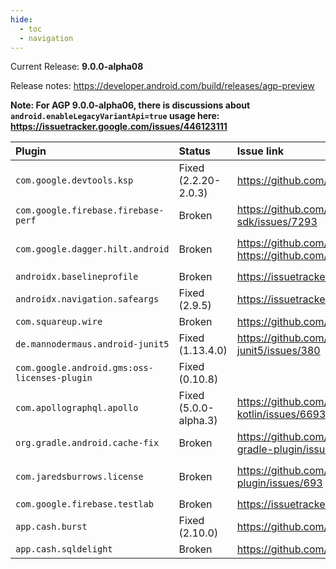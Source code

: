 ```yaml
---
hide:
  - toc
  - navigation  
---
```

Current Release: **9.0.0-alpha08**

Release notes: https://developer.android.com/build/releases/agp-preview

**Note: For AGP 9.0.0-alpha06, there is discussions about `android.enableLegacyVariantApi=true` usage here: https://issuetracker.google.com/issues/446123111**

| Plugin | Status | Issue link | Workarounds? | Notes |
|:---|:---|:---|:---|:---|
| `com.google.devtools.ksp` | Fixed (2.2.20-2.0.3) | https://github.com/google/ksp/pull/2579 | None | Note: KSP 2.0.3 was released, but only for Kotlin 2.2.20. Requesting release for previous versions as well. |
| `com.google.firebase.firebase-perf` | Broken | https://github.com/firebase/firebase-android-sdk/issues/7293 | None | |
| `com.google.dagger.hilt.android` | Broken | https://github.com/google/dagger/issues/4944<br>https://github.com/google/dagger/issues/4979 | <pre>android.newDsl=false<br>android.enableLegacyVariantApi=true</pre> | Second Gradle property should not be necessary, and only came about as of AGP 9.0.0-alpha06. |
| `androidx.baselineprofile` | Broken | https://issuetracker.google.com/issues/443311090 | `android.newDsl=false` | |
| `androidx.navigation.safeargs` | Fixed (2.9.5) | https://issuetracker.google.com/issues/442620441 | None | Addressed by https://r.android.com/3754932 |
| `com.squareup.wire` | Broken | https://github.com/square/wire/issues/3371 | `android.enableLegacyVariantApi=true` | |
| `de.mannodermaus.android-junit5` | Fixed (1.13.4.0) | https://github.com/mannodermaus/android-junit5/issues/380 | `android.newDsl=false` | |
| `com.google.android.gms:oss-licenses-plugin` | Fixed (0.10.8) | | `android.newDsl=false` | |
| `com.apollographql.apollo` | Fixed (5.0.0-alpha.3) | https://github.com/apollographql/apollo-kotlin/issues/6693 | `android.newDsl=false` | Addressed by https://github.com/apollographql/apollo-kotlin/pull/6703 |
| `org.gradle.android.cache-fix` | Broken | https://github.com/gradle/android-cache-fix-gradle-plugin/issues/447 | `android.newDsl=false` | [Draft PR](https://github.com/gradle/android-cache-fix-gradle-plugin/pull/1886) created but waiting for https://issuetracker.google.com/issues/443225252 | |
| `com.jaredsburrows.license` | Broken | https://github.com/jaredsburrows/gradle-license-plugin/issues/693 | <pre>android.newDsl=false<br>android.enableLegacyVariantApi=true</pre> | Second Gradle property should not be necessary, and only came about as of AGP 9.0.0-alpha06. |
| `com.google.firebase.testlab` | Broken | https://issuetracker.google.com/issues/444866155 | None | |
| `app.cash.burst` | Fixed (2.10.0) | https://github.com/cashapp/burst/issues/197 | None | Addressed by https://github.com/cashapp/burst/pull/200 |
| `app.cash.sqldelight` | Broken | https://github.com/sqldelight/sqldelight/issues/5940 | `android.newDsl=false` | |
